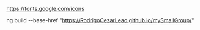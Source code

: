 https://fonts.google.com/icons

ng build --base-href "https://RodrigoCezarLeao.github.io/mySmallGroup/"